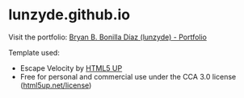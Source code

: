 # lunzyde.github.io
Visit the portfolio: [Bryan B. Bonilla Díaz (lunzyde) - Portfolio](https://lunzyde.github.io/)

Template used:
- Escape Velocity by [HTML5 UP](html5up.net/)
- Free for personal and commercial use under the CCA 3.0 license ([html5up.net/license](html5up.net/license))
